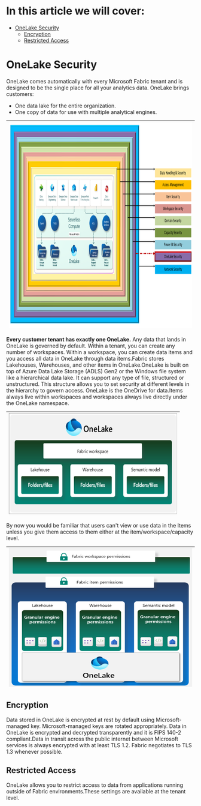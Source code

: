 # In this article we will cover:

* [OneLake Security](#onelake-security)
  * [Encryption](#encryption)
  * [Restricted Access](#restricted-access)
 

# OneLake Security

OneLake comes automatically with every Microsoft Fabric tenant and is designed to be the single place for all your analytics data. OneLake brings customers:

* One data lake for the entire organization.
* One copy of data for use with multiple analytical engines.

|<img src='/Assests/Security/Media/OnelakeSecurity.PNG' width='1000' height='550'>|
| ----------- | 

**Every customer tenant has exactly one OneLake.**
Any data that lands in OneLake is governed by default. Within a tenant, you can create any number of workspaces. Within a workspace, you can create data items and you access all data in OneLake through data items.Fabric stores Lakehouses, Warehouses, and other items in OneLake.OneLake is built on top of Azure Data Lake Storage (ADLS) Gen2 or the Windows file system like a hierarchical data lake. It can support any type of file, structured or unstructured. This structure allows you to set security at different levels in the hierarchy to govern access. OneLake is the OneDrive for data.Items always live within workspaces and workspaces always live directly under the OneLake namespace. 

|<img src='/Assests/Security/Media/OneLake.png' width='450' height='270'>|
| ----------- | 

By now you would be familiar that users can't view or use data in the Items unless you give them access to them either at the item/workspace/capacity level.

|<img src='/Assests/Security/Media/OneLakepermission.png' width='500' height='370'>|
| ----------- | 

## Encryption

Data stored in OneLake is encrypted at rest by default using Microsoft-managed key. Microsoft-managed keys are rotated appropriately. Data in OneLake is encrypted and decrypted transparently and it is FIPS 140-2 compliant.Data in transit across the public internet between Microsoft services is always encrypted with at least TLS 1.2. Fabric negotiates to TLS 1.3 whenever possible.

## Restricted Access

OneLake allows you to restrict access to data from applications running outside of Fabric environments.These settings are available at the tenant level.